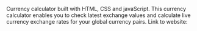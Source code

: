 Currency calculator built with HTML, CSS and javaScript.
This currency calculator enables you to check latest exchange values and calculate live currency exchange rates for your global currency pairs.
Link to website: 

